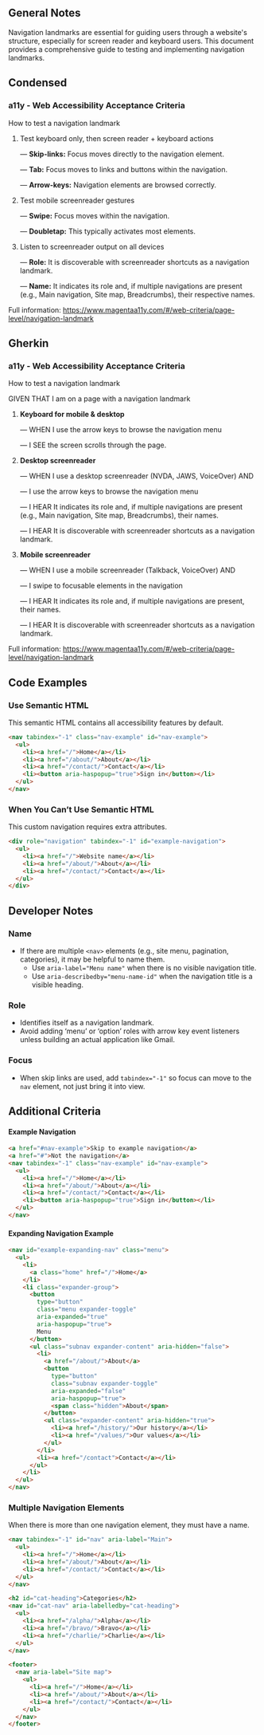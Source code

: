 ## General Notes

Navigation landmarks are essential for guiding users through a website's structure, especially for screen reader and keyboard users. This document provides a comprehensive guide to testing and implementing navigation landmarks.

## Condensed

### a11y - Web Accessibility Acceptance Criteria

How to test a navigation landmark

1. Test keyboard only, then screen reader + keyboard actions

   &mdash; **Skip-links:** Focus moves directly to the navigation element.

   &mdash; **Tab:** Focus moves to links and buttons within the navigation.

   &mdash; **Arrow-keys:** Navigation elements are browsed correctly.

2. Test mobile screenreader gestures

   &mdash; **Swipe:** Focus moves within the navigation.

   &mdash; **Doubletap:** This typically activates most elements.

3. Listen to screenreader output on all devices

   &mdash; **Role:** It is discoverable with screenreader shortcuts as a navigation landmark.

   &mdash; **Name:** It indicates its role and, if multiple navigations are present (e.g., Main navigation, Site map, Breadcrumbs), their respective names.

Full information: https://www.magentaa11y.com/#/web-criteria/page-level/navigation-landmark

## Gherkin

### a11y - Web Accessibility Acceptance Criteria

How to test a navigation landmark

GIVEN THAT I am on a page with a navigation landmark

1. **Keyboard for mobile & desktop**

   &mdash; WHEN I use the arrow keys to browse the navigation menu

   &mdash; I SEE the screen scrolls through the page.

2. **Desktop screenreader**

   &mdash; WHEN I use a desktop screenreader (NVDA, JAWS, VoiceOver) AND

   &mdash; I use the arrow keys to browse the navigation menu

   &mdash; I HEAR It indicates its role and, if multiple navigations are present (e.g., Main navigation, Site map, Breadcrumbs), their names.

   &mdash; I HEAR It is discoverable with screenreader shortcuts as a navigation landmark.

3. **Mobile screenreader**

   &mdash; WHEN I use a mobile screenreader (Talkback, VoiceOver) AND

   &mdash; I swipe to focusable elements in the navigation

   &mdash; I HEAR It indicates its role and, if multiple navigations are present, their names.

   &mdash; I HEAR It is discoverable with screenreader shortcuts as a navigation landmark.

Full information: https://www.magentaa11y.com/#/web-criteria/page-level/navigation-landmark

## Code Examples

### Use Semantic HTML

This semantic HTML contains all accessibility features by default.

```html
<nav tabindex="-1" class="nav-example" id="nav-example">
  <ul>
    <li><a href="/">Home</a></li>
    <li><a href="/about/">About</a></li>
    <li><a href="/contact/">Contact</a></li>
    <li><button aria-haspopup="true">Sign in</button></li>
  </ul>
</nav>
```

### When You Can’t Use Semantic HTML

This custom navigation requires extra attributes.

```html
<div role="navigation" tabindex="-1" id="example-navigation">
  <ul>
    <li><a href="/">Website name</a></li>
    <li><a href="/about/">About</a></li>
    <li><a href="/contact/">Contact</a></li>
  </ul>
</div>
```

## Developer Notes

### Name

- If there are multiple `<nav>` elements (e.g., site menu, pagination, categories), it may be helpful to name them.
  - Use `aria-label="Menu name"` when there is no visible navigation title.
  - Use `aria-describedby="menu-name-id"` when the navigation title is a visible heading.

### Role

- Identifies itself as a navigation landmark.
- Avoid adding ‘menu’ or ‘option’ roles with arrow key event listeners unless building an actual application like Gmail.

### Focus

- When skip links are used, add `tabindex="-1"` so focus can move to the `nav` element, not just bring it into view.

## Additional Criteria

#### Example Navigation

```html
<a href="#nav-example">Skip to example navigation</a>
<a href="#">Not the navigation</a>
<nav tabindex="-1" class="nav-example" id="nav-example">
  <ul>
    <li><a href="/">Home</a></li>
    <li><a href="/about/">About</a></li>
    <li><a href="/contact/">Contact</a></li>
    <li><button aria-haspopup="true">Sign in</button></li>
  </ul>
</nav>
```

#### Expanding Navigation Example

```html
<nav id="example-expanding-nav" class="menu">
  <ul>
    <li>
      <a class="home" href="/">Home</a>
    </li>
    <li class="expander-group">
      <button
        type="button"
        class="menu expander-toggle"
        aria-expanded="true"
        aria-haspopup="true">
        Menu
      </button>
      <ul class="subnav expander-content" aria-hidden="false">
        <li>
          <a href="/about/">About</a>
          <button
            type="button"
            class="subnav expander-toggle"
            aria-expanded="false"
            aria-haspopup="true">
            <span class="hidden">About</span>
          </button>
          <ul class="expander-content" aria-hidden="true">
            <li><a href="/history/">Our history</a></li>
            <li><a href="/values/">Our values</a></li>
          </ul>
        </li>
        <li><a href="/contact">Contact</a></li>
      </ul>
    </li>
  </ul>
</nav>
```

### Multiple Navigation Elements

When there is more than one navigation element, they must have a name.

```html
<nav tabindex="-1" id="nav" aria-label="Main">
  <ul>
    <li><a href="/">Home</a></li>
    <li><a href="/about/">About</a></li>
    <li><a href="/contact/">Contact</a></li>
  </ul>
</nav>

<h2 id="cat-heading">Categories</h2>
<nav id="cat-nav" aria-labelledby="cat-heading">
  <ul>
    <li><a href="/alpha/">Alpha</a></li>
    <li><a href="/bravo/">Bravo</a></li>
    <li><a href="/charlie/">Charlie</a></li>
  </ul>
</nav>

<footer>
  <nav aria-label="Site map">
    <ul>
      <li><a href="/">Home</a></li>
      <li><a href="/about/">About</a></li>
      <li><a href="/contact/">Contact</a></li>
    </ul>
  </nav>
</footer>
```

